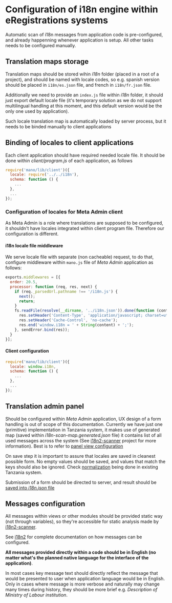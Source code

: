 # Configuration of i18n engine within eRegistrations systems

Automatic scan of i18n messages from application code is pre-configured, and already happenning whenever application is setup. All other tasks needs to be configured manually.

## Translation maps storage

Translation maps should be stored wihin _i18n_ folder (placed in a root of a project), and should be named with locale codes, so e.g. spanish version should be placed in `i18n/es.json` file, and french in `i18n/fr.json` file.

Additionally we need to provide an `index.js` file within _i18n_ folder, it should just export default locale file (it's temporary solution as we do not support multilingual handling at this moment, and this default version would be the only one used by application).

Such locale translation map is automatically loaded by server process, but it needs to be binded manually to client applications

## Binding of locales to client applications

Each client application should have required needed locale file. It should be done within _client/program.js_ of each application, as follows

```javascript
require('mano/lib/client')({
  locale: require('../../i18n'),
  schema: function () {
    ...
  },
  ...
});
```

### Configuration of locales for Meta Admin client

As Meta Admin is a role where translations are supposed to be configured, it shouldn't have locales integrated within client program file. Therefore our configuration is different.

#### i18n locale file middleware

We serve locale file with separate (non cacheable) request, to do that, configure middleware within `mano.js` file of _Meta Admin_ application as follows:

```javascript
exports.middlewares = [{
  order: 20.5,
  processor: function (req, res, next) {
    if (req._parsedUrl.pathname !== '/i18n.js') {
      next();
      return;
    }
    fs.readFile(resolve(__dirname, '../i18n.json')).done(function (content) {
      res.setHeader('Content-Type', 'application/javascript; charset=utf-8');
      res.setHeader('Cache-Control', 'no-cache');
      res.end('window.i18n = ' + String(content) + ';');
    }, sendError.bind(res));
  }
}];
```

#### Client configuration

```javascript
require('mano/lib/client')({
  locale: window.i18n,
  schema: function () {
    ...
  },
  ...
});
```

## Translation admin panel

Should be configured within _Meta Admin_ application, UX design of a form handling is out of scope of this documentation. Currently we have just one (primitive) implementation in Tanzania system, it makes use of generated map (saved within _i18n-scan-map.generated.json_ file) it contains list of all used messages across the system (See [i18n2-scanner](https://github.com/kamsi/i18n2-scanner/) project for more information). Best is to refer to [panel view configuration](https://github.com/egovernment/eregistrations-tanzania/blob/master/view/schema-admin/i18n.js)

On save step it is important to assure that locales are saved in cleanest possible form. No empty values should be saved, and values that match the keys should also be ignored. Check [normalization](https://github.com/egovernment/eregistrations-tanzania/blob/master/schema-admin/controller/save-translations.js#L10-L36) being done in existing Tanzania system.

Submission of a form should be directed to server, and result should be [saved into _i18n.json_ file](https://github.com/egovernment/eregistrations-salvador)

## Messages configuration

All messages within views or other modules should be provided static way (not through variables), so they're accessible for static analysis made by [i18n2-scanner](https://github.com/kamsi/i18n2-scanner/).

See [i18n2](https://github.com/medikoo/i18n2) for complete documentation on how messages can be configured.

__All messages provided directly within a code should be in English (no matter what's the planned native language for the interface of the application)__.

In most cases key message text should directly reflect the message that would be presented to user when application language would be in English. Only in cases where message is more verbose and naturally may change many times during history, they should be more brief e.g. _Description of Ministry of Labour institution_.

